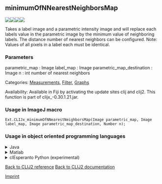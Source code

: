 ## minimumOfNNearestNeighborsMap
<img src="images/mini_empty_logo.png"/><img src="images/mini_empty_logo.png"/><img src="images/mini_clijx_logo.png"/><img src="images/mini_cle_logo.png"/>

Takes a label image and a parametric intensity image and will replace each labels value in the parametric image
by the minimum value of neighboring labels. The distance number of nearest neighbors can be configured.
Note: Values of all pixels in a label each must be identical.

### Parameters

parametric_map : Image
label_map : Image
parametric_map_destination : Image
n : int
    number of nearest neighbors

Categories: [Measurements](https://clij.github.io/clij2-docs/reference__measurement), [Filter](https://clij.github.io/clij2-docs/reference__filter), [Graphs](https://clij.github.io/clij2-docs/reference__graph)

Availability: Available in Fiji by activating the update sites clij and clij2.
This function is part of clijx_-0.30.1.21.jar.

### Usage in ImageJ macro
```
Ext.CLIJx_minimumOfNNearestNeighborsMap(Image parametric_map, Image label_map, Image parametric_map_destination, Number n);
```


### Usage in object oriented programming languages



<details>

<summary>
Java
</summary>
<pre class="highlight">// init CLIJ and GPU
import net.haesleinhuepf.clijx.CLIJx;
import net.haesleinhuepf.clij.clearcl.ClearCLBuffer;
CLIJx clijx = CLIJx.getInstance();

// get input parameters
ClearCLBuffer parametric_map = clijx.push(parametric_mapImagePlus);
ClearCLBuffer label_map = clijx.push(label_mapImagePlus);
parametric_map_destination = clijx.create(parametric_map);
int n = 10;
</pre>

<pre class="highlight">
// Execute operation on GPU
clijx.minimumOfNNearestNeighborsMap(parametric_map, label_map, parametric_map_destination, n);
</pre>

<pre class="highlight">
// show result
parametric_map_destinationImagePlus = clijx.pull(parametric_map_destination);
parametric_map_destinationImagePlus.show();

// cleanup memory on GPU
clijx.release(parametric_map);
clijx.release(label_map);
clijx.release(parametric_map_destination);
</pre>

</details>



<details>

<summary>
Matlab
</summary>
<pre class="highlight">% init CLIJ and GPU
clijx = init_clatlabx();

% get input parameters
parametric_map = clijx.pushMat(parametric_map_matrix);
label_map = clijx.pushMat(label_map_matrix);
parametric_map_destination = clijx.create(parametric_map);
n = 10;
</pre>

<pre class="highlight">
% Execute operation on GPU
clijx.minimumOfNNearestNeighborsMap(parametric_map, label_map, parametric_map_destination, n);
</pre>

<pre class="highlight">
% show result
parametric_map_destination = clijx.pullMat(parametric_map_destination)

% cleanup memory on GPU
clijx.release(parametric_map);
clijx.release(label_map);
clijx.release(parametric_map_destination);
</pre>

</details>



<details>

<summary>
clEsperanto Python (experimental)
</summary>
<pre class="highlight">import pyclesperanto_prototype as cle

cle.minimum_of_n_nearest_neighbors_map(parametric_map, label_map, parametric_map_destination, n)

</pre>



</details>



[Back to CLIJ2 reference](https://clij.github.io/clij2-docs/reference)
[Back to CLIJ2 documentation](https://clij.github.io/clij2-docs)

[Imprint](https://clij.github.io/imprint)
